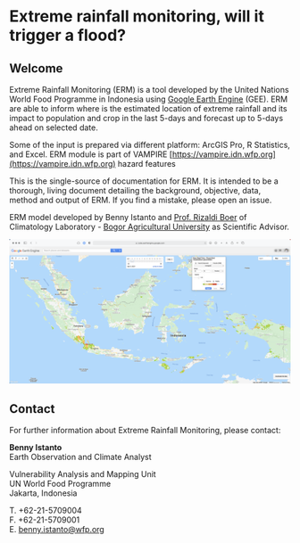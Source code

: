 # Extreme rainfall monitoring, will it trigger a flood?

## Welcome

Extreme Rainfall Monitoring (ERM) is a tool developed by the United Nations World Food Programme in Indonesia using [Google Earth Engine](https://earthengine.google.com) (GEE). ERM are able to inform where is the estimated location of extreme rainfall and its impact to population and crop in the last 5-days and forecast up to 5-days ahead on selected date.

Some of the input is prepared via different platform: ArcGIS Pro, R Statistics, and Excel. ERM module is part of VAMPIRE [https://vampire.idn.wfp.org](https://vampire.idn.wfp.org) hazard features

This is the single-source of documentation for ERM. It is intended to be a thorough, living document detailing the background, objective, data, method and output of ERM. If you find a mistake, please open an issue.

ERM model developed by Benny Istanto and [Prof. Rizaldi Boer](https://scholar.google.com/citations?hl=en&user=jTPXEp8AAAAJ) of Climatology Laboratory - [Bogor Agricultural University](https://ipb.ac.id) as Scientific Advisor.

![Extreme Rainfall Monitoring](./img/erm.png)

## Contact

For further information about Extreme Rainfall Monitoring, please contact:

**Benny Istanto**<br>
Earth Observation and Climate Analyst<br>

Vulnerability Analysis and Mapping Unit<br>
UN World Food Programme<br>
Jakarta, Indonesia<br>

T. +62-21-5709004<br>
F. +62-21-5709001<br>
E. [benny.istanto@wfp.org](mailto:benny.istanto@wfp.org)<br>